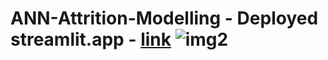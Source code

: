 # ANN-Attrition-Modelling - Deployed streamlit.app - [link](https://ANN-Attrition-Modelling-ugb8a3ghf3cg7nywefudrk.streamlit.app/) ![img2](https://github.com/user-attachments/assets/37e2b1a9-4708-464e-96b1-e635279fe974)



